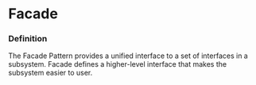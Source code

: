 # Facade

### Definition

The Facade Pattern provides a unified interface to a set of interfaces in a subsystem.
Facade defines a higher-level interface that makes the subsystem easier to user.